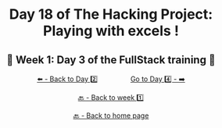 <h1 align="center">Day 18 of The Hacking Project: Playing with excels !</h1>

<h2 align="center">🎉 Week 1: Day 3 of the FullStack training 🎉</h2>

<div align="center">
  
  [⬅️ - Back to Day 2️⃣](https://github.com/BenjaminCharmes/THP_FullStack/tree/main/Week_1/Day_2)
  &nbsp;&nbsp;&nbsp;&nbsp;&nbsp;&nbsp;&nbsp;&nbsp;&nbsp;&nbsp;&nbsp;&nbsp;&nbsp;&nbsp;&nbsp;
  [Go to Day 4️⃣ - ➡️](https://github.com/BenjaminCharmes/THP_FullStack/tree/main/Week_1/Day_4)

</div>

<div align="center">

  [🔙 - Back to week 1️⃣](https://github.com/BenjaminCharmes/THP_FullStack/tree/main/Week_1)

  [🔙 - Back to home page](https://github.com/BenjaminCharmes/THP_FullStack)

</div>
